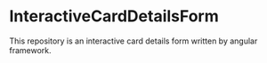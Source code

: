 # InteractiveCardDetailsForm
This repository is an interactive card details form written by angular framework.

